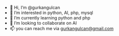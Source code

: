 - 👋 Hi, I’m @gurkangulcan
- 👀 I’m interested in python, AI, php, mysql
- 🌱 I’m currently learning python and php
- 💞️ I’m looking to collaborate on AI
- 📫 you can reach me via gurkangulcan@gmail.com

<!---
gurkangulcan/gurkangulcan is a ✨ special ✨ repository because its `README.md` (this file) appears on your GitHub profile.
You can click the Preview link to take a look at your changes.
--->
